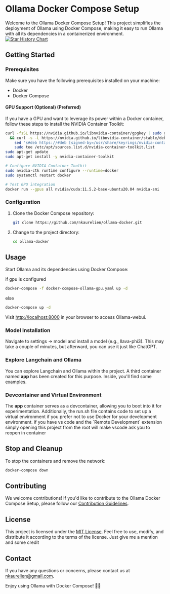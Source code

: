 # Ollama Docker Compose Setup

Welcome to the Ollama Docker Compose Setup! This project simplifies the deployment of Ollama using Docker Compose, making it easy to run Ollama with all its dependencies in a containerized environment.
[![Star History Chart](https://api.star-history.com/svg?repos=nkaurelien/ollama-docker&type=Date)](https://star-history.com/#nkaurelien/ollama-docker&Date)

## Getting Started

### Prerequisites
Make sure you have the following prerequisites installed on your machine:

- Docker
- Docker Compose

#### GPU Support (Optional) (Preferred)

If you have a GPU and want to leverage its power within a Docker container, follow these steps to install the NVIDIA Container Toolkit:

```bash
curl -fsSL https://nvidia.github.io/libnvidia-container/gpgkey | sudo gpg --dearmor -o /usr/share/keyrings/nvidia-container-toolkit-keyring.gpg \
  && curl -s -L https://nvidia.github.io/libnvidia-container/stable/deb/nvidia-container-toolkit.list | \
    sed 's#deb https://#deb [signed-by=/usr/share/keyrings/nvidia-container-toolkit-keyring.gpg] https://#g' | \
    sudo tee /etc/apt/sources.list.d/nvidia-container-toolkit.list
sudo apt-get update
sudo apt-get install -y nvidia-container-toolkit

# Configure NVIDIA Container Toolkit
sudo nvidia-ctk runtime configure --runtime=docker
sudo systemctl restart docker

# Test GPU integration
docker run --gpus all nvidia/cuda:11.5.2-base-ubuntu20.04 nvidia-smi
```

### Configuration

1. Clone the Docker Compose repository:

    ```bash
    git clone https://github.com/nkaurelien/ollama-docker.git
    ```

2. Change to the project directory:

    ```bash
    cd ollama-docker
    ```

## Usage

Start Ollama and its dependencies using Docker Compose:

if gpu is configured
```bash
docker-compose -f docker-compose-ollama-gpu.yaml up -d
```

else
```bash
docker-compose up -d
```

Visit [http://localhost:8000](http://localhost:8000) in your browser to access Ollama-webui.

### Model Installation

Navigate to settings -> model and install a model (e.g., llava-phi3). This may take a couple of minutes, but afterward, you can use it just like ChatGPT.

### Explore Langchain and Ollama

You can explore Langchain and Ollama within the project. A third container named **app** has been created for this purpose. Inside, you'll find some examples.

### Devcontainer and Virtual Environment

The **app** container serves as a devcontainer, allowing you to boot into it for experimentation. Additionally, the run.sh file contains code to set up a virtual environment if you prefer not to use Docker for your development environment.
if you have vs code and the `Remote Development´ extension simply opening this project from the root will make vscode ask you to reopen in container
## Stop and Cleanup

To stop the containers and remove the network:

```bash
docker-compose down
```

## Contributing

We welcome contributions! If you'd like to contribute to the Ollama Docker Compose Setup, please follow our [Contribution Guidelines](CONTRIBUTING.md).


## License

This project is licensed under the [MIT License](LICENSE). Feel free to use, modify, and distribute it according to the terms of the license. Just give me a mention and some credit

## Contact

If you have any questions or concerns, please contact us at [nkaurelien@gmail.com](mailto:nkaurelien@gmail.com).

Enjoy using Ollama with Docker Compose! 🐳🚀
